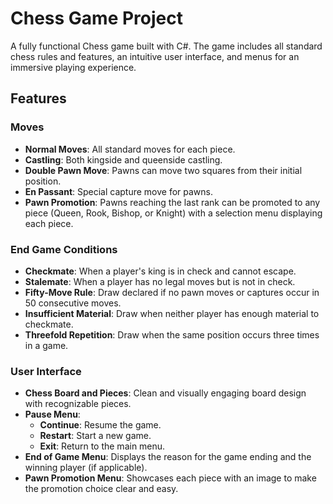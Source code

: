 # Chess Game Project

A fully functional Chess game built with C#. The game includes all standard chess rules and features, an intuitive user interface, and menus for an immersive playing experience.

## Features

### Moves
- **Normal Moves**: All standard moves for each piece.
- **Castling**: Both kingside and queenside castling.
- **Double Pawn Move**: Pawns can move two squares from their initial position.
- **En Passant**: Special capture move for pawns.
- **Pawn Promotion**: Pawns reaching the last rank can be promoted to any piece (Queen, Rook, Bishop, or Knight) with a selection menu displaying each piece.

### End Game Conditions
- **Checkmate**: When a player's king is in check and cannot escape.
- **Stalemate**: When a player has no legal moves but is not in check.
- **Fifty-Move Rule**: Draw declared if no pawn moves or captures occur in 50 consecutive moves.
- **Insufficient Material**: Draw when neither player has enough material to checkmate.
- **Threefold Repetition**: Draw when the same position occurs three times in a game.

### User Interface
- **Chess Board and Pieces**: Clean and visually engaging board design with recognizable pieces.
- **Pause Menu**:
  - **Continue**: Resume the game.
  - **Restart**: Start a new game.
  - **Exit**: Return to the main menu.
- **End of Game Menu**: Displays the reason for the game ending and the winning player (if applicable).
- **Pawn Promotion Menu**: Showcases each piece with an image to make the promotion choice clear and easy.
